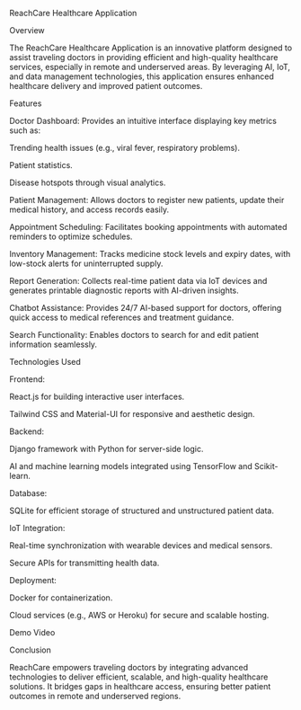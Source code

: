 ReachCare Healthcare Application

Overview

The ReachCare Healthcare Application is an innovative platform designed to assist traveling doctors in providing efficient and high-quality healthcare services, especially in remote and underserved areas. By leveraging AI, IoT, and data management technologies, this application ensures enhanced healthcare delivery and improved patient outcomes.

Features

Doctor Dashboard: Provides an intuitive interface displaying key metrics such as:

Trending health issues (e.g., viral fever, respiratory problems).

Patient statistics.

Disease hotspots through visual analytics.

Patient Management: Allows doctors to register new patients, update their medical history, and access records easily.

Appointment Scheduling: Facilitates booking appointments with automated reminders to optimize schedules.

Inventory Management: Tracks medicine stock levels and expiry dates, with low-stock alerts for uninterrupted supply.

Report Generation: Collects real-time patient data via IoT devices and generates printable diagnostic reports with AI-driven insights.

Chatbot Assistance: Provides 24/7 AI-based support for doctors, offering quick access to medical references and treatment guidance.

Search Functionality: Enables doctors to search for and edit patient information seamlessly.

Technologies Used

Frontend:

React.js for building interactive user interfaces.

Tailwind CSS and Material-UI for responsive and aesthetic design.

Backend:

Django framework with Python for server-side logic.

AI and machine learning models integrated using TensorFlow and Scikit-learn.

Database:

SQLite for efficient storage of structured and unstructured patient data.

IoT Integration:

Real-time synchronization with wearable devices and medical sensors.

Secure APIs for transmitting health data.

Deployment:

Docker for containerization.

Cloud services (e.g., AWS or Heroku) for secure and scalable hosting.

Demo Video



Conclusion

ReachCare empowers traveling doctors by integrating advanced technologies to deliver efficient, scalable, and high-quality healthcare solutions. It bridges gaps in healthcare access, ensuring better patient outcomes in remote and underserved regions.

